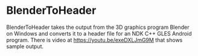 # BlenderToHeader
BlenderToHeader takes the output from the 3D graphics program Blender on Windows and converts it to a header file for an NDK C++ GLES Android program.  There is video at https://youtu.be/exeDXLJmG9M that shows sample output.
